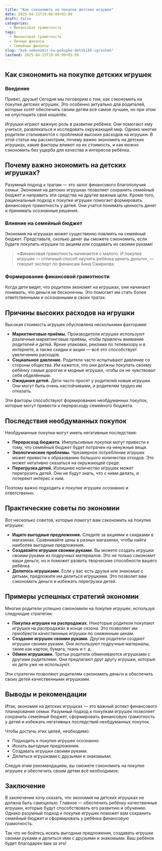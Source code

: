 ```yaml
---
title: "Как сэкономить на покупке детских игрушек"
date: 2025-04-23T19:00:09+03:00
draft: false
categories:
  - Финансовая грамотность
tags:
  - Финансовая грамотность
  - Личные финансы
  - Семейные финансы
slug: "kak-sekonomit-na-pokupke-detskikh-igrushek"
lastmod: 2025-04-23T19:00:09+03:00
---
```


## Как сэкономить на покупке детских игрушек ##

### Введение

Привет, друзья! Сегодня мы поговорим о том, как сэкономить на покупке детских игрушек. Это особенно актуально для родителей, которые хотят обеспечить своим детям всё самое лучшее, но при этом не опустошить свой кошелёк.

Игрушки играют важную роль в развитии ребёнка. Они помогают ему учиться, развлекаться и исследовать окружающий мир. Однако многие родители сталкиваются с проблемой высоких расходов на игрушки. В этой статье мы рассмотрим, почему важно экономить на детских игрушках, какие факторы влияют на их стоимость, и как можно сэкономить без ущерба для качества и интересов ребёнка.

## Почему важно экономить на детских игрушках?

Разумный подход к тратам — это залог финансового благополучия семьи. Экономия на детских игрушках позволяет сохранить семейный бюджет и направить эти средства на другие важные цели. Кроме того, рациональный подход к покупке игрушек помогает формировать финансовую грамотность у детей. Они учатся понимать ценность денег и принимать осознанные решения.

### Влияние на семейный бюджет

Экономия на игрушках может существенно повлиять на семейный бюджет. Представьте, сколько денег вы сможете сэкономить, если будете покупать игрушки по акциям или создавать их своими руками!

> «Финансовая грамотность начинается с малого. И покупка игрушек — отличный способ научить ребёнка ценить деньги», — говорит эксперт по финансам Анна Смирнова.

### Формирование финансовой грамотности

Когда дети видят, что родители экономят на игрушках, они начинают понимать, что деньги не бесконечны. Это помогает им стать более ответственными и осознанными в своих тратах.

## Причины высоких расходов на игрушки

Высокая стоимость игрушек обусловлена несколькими факторами:

* **Маркетинговые приёмы.** Производители игрушек используют различные маркетинговые приёмы, чтобы привлечь внимание родителей и детей. Яркие упаковки, реклама по телевизору и в интернете, а также скидки и акции — всё это способствует увеличению расходов.
* **Социальное давление.** Родители часто испытывают давление со стороны общества. Им кажется, что они должны покупать своему ребёнку самые дорогие и модные игрушки, чтобы он не чувствовал себя обделённым.
* **Ожидания детей.** Дети часто просят у родителей новые игрушки. Они могут быть очень настойчивыми, и родителям трудно им отказать.

Эти факторы способствуют формированию необдуманных покупок, которые могут привести к перерасходу семейного бюджета.

## Последствия необдуманных покупок

Необдуманные покупки могут иметь негативные последствия:

* **Перерасход бюджета.** Импульсивные покупки могут привести к тому, что семейный бюджет будет потрачен на ненужные вещи.
* **Экологические проблемы.** Чрезмерное потребление игрушек может привести к образованию большого количества отходов. Это может негативно сказаться на окружающей среде.
* **Перегрузка детей.** Излишнее количество игрушек может перегрузить детей. Они не будут знать, что с ними делать, и потеряют интерес к ним.

Поэтому важно подходить к покупке игрушек осознанно и ответственно.

## Практические советы по экономии

Вот несколько советов, которые помогут вам сэкономить на покупке игрушек:

* **Ищите выгодные предложения.** Следите за акциями и скидками в магазинах. Сравнивайте цены в разных магазинах, чтобы найти наиболее выгодные предложения.
* **Создавайте игрушки своими руками.** Вы можете создать игрушки своими руками из подручных материалов. Это не только сэкономит ваши деньги, но и поможет развить творческие способности вашего ребёнка.
* **Делитесь игрушками.** Если у вас есть друзья или знакомые с детьми, предложите им делиться игрушками. Это позволит вам сэкономить деньги и избежать перегрузки детей.

## Примеры успешных стратегий экономии

Многие родители успешно сэкономили на покупке игрушек, используя следующие стратегии:

* **Покупка игрушек на распродажах.** Некоторые родители покупают игрушки на распродажах в конце сезона. Это позволяет им приобрести качественные игрушки по сниженным ценам.
* **Создание игрушек своими руками.** Другие родители создают игрушки своими руками. Они используют подручные материалы, такие как картон, бумага, ткань и т. д.
* **Обмен игрушками.** Третьи родители обмениваются игрушками с другими родителями. Они предлагают друг другу игрушки, которые их дети уже не используют.

Эти стратегии позволяют родителям сэкономить деньги и обеспечить своих детей качественными игрушками.

## Выводы и рекомендации

Итак, экономия на детских игрушках — это важный аспект финансового планирования семьи. Разумный подход к покупкам игрушек позволяет сохранить семейный бюджет, сформировать финансовую грамотность у детей и избежать негативных последствий необдуманных покупок.

Чтобы достичь этих целей, необходимо:

* Подходить к покупке игрушек осознанно.
* Искать выгодные предложения.
* Создавать игрушки своими руками.
* Делиться игрушками с друзьями и знакомыми.

Следуя этим рекомендациям, вы сможете сэкономить на покупке игрушек и обеспечить своим детям всё необходимое.

## Заключение

В заключение хочу сказать, что экономия на детских игрушках не должна быть самоцелью. Главное — обеспечить ребёнку качественные игрушки, которые будут способствовать его развитию и обучению. Однако разумный подход к покупке игрушек поможет вам сохранить семейный бюджет и сформировать у ребёнка финансовую грамотность.

Так что не бойтесь искать выгодные предложения, создавать игрушки своими руками и делиться ими с друзьями и знакомыми. Ваш ребёнок будет благодарен вам за это!
